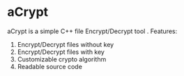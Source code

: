 # aCrypt
aCrypt is a simple C++ file Encrypt/Decrypt tool .
Features:
1. Encrypt/Decrypt files without key
2. Encrypt/Decrypt files with key
3. Customizable crypto algorithm
4. Readable source code
